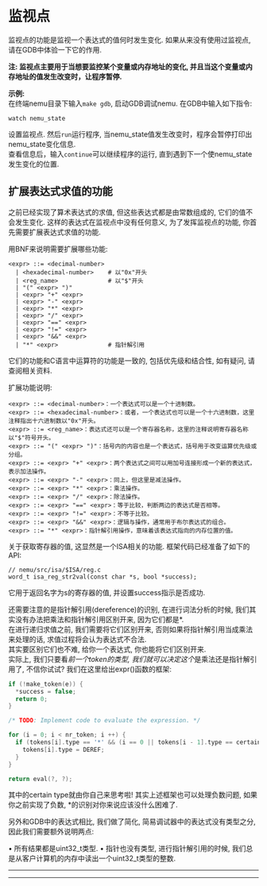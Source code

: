 # 监视点  
监视点的功能是监视一个表达式的值何时发生变化. 如果从来没有使用过监视点, 请在GDB中体验一下它的作用.  

**注: 监视点主要用于当想要监控某个变量或内存地址的变化, 并且当这个变量或内存地址的值发生改变时，让程序暂停.**  

**示例:**   
在终端nemu目录下输入``make gdb``, 启动GDB调试nemu. 在GDB中输入如下指令:  
```
watch nemu_state
```
设置监视点. 然后``run``运行程序, 当nemu_state值发生改变时，程序会暂停打印出nemu_state变化信息.  
查看信息后，输入``continue``可以继续程序的运行, 直到遇到下一个使nemu_state发生变化的位置.  

## 扩展表达式求值的功能  
之前已经实现了算术表达式的求值, 但这些表达式都是由常数组成的, 它们的值不会发生变化. 这样的表达式在监视点中没有任何意义, 为了发挥监视点的功能, 你首先需要扩展表达式求值的功能.  

用BNF来说明需要扩展哪些功能:  
```
<expr> ::= <decimal-number>
  | <hexadecimal-number>    # 以"0x"开头
  | <reg_name>              # 以"$"开头
  | "(" <expr> ")"
  | <expr> "+" <expr>
  | <expr> "-" <expr>
  | <expr> "*" <expr>
  | <expr> "/" <expr>
  | <expr> "==" <expr>
  | <expr> "!=" <expr>
  | <expr> "&&" <expr>
  | "*" <expr>              # 指针解引用
```

它们的功能和C语言中运算符的功能是一致的, 包括优先级和结合性, 如有疑问, 请查阅相关资料.  

扩展功能说明:   
```
<expr> ::= <decimal-number>：一个表达式可以是一个十进制数。
<expr> ::= <hexadecimal-number>：或者，一个表达式也可以是一个十六进制数，这里注释指出十六进制数以"0x"开头。
<expr> ::= <reg_name>：表达式还可以是一个寄存器名称，这里的注释说明寄存器名称以"$"符号开头。
<expr> ::= "(" <expr> ")"：括号内的内容也是一个表达式，括号用于改变运算优先级或分组。
<expr> ::= <expr> "+" <expr>：两个表达式之间可以用加号连接形成一个新的表达式，表示加法操作。
<expr> ::= <expr> "-" <expr>：同上，但这里是减法操作。
<expr> ::= <expr> "*" <expr>：乘法操作。
<expr> ::= <expr> "/" <expr>：除法操作。
<expr> ::= <expr> "==" <expr>：等于比较，判断两边的表达式是否相等。
<expr> ::= <expr> "!=" <expr>：不等于比较。
<expr> ::= <expr> "&&" <expr>：逻辑与操作，通常用于布尔表达式的组合。
<expr> ::= "*" <expr>：指针解引用操作，意味着该表达式指向的内存位置的值。
```

关于获取寄存器的值, 这显然是一个ISA相关的功能. 框架代码已经准备了如下的API:  
```
// nemu/src/isa/$ISA/reg.c
word_t isa_reg_str2val(const char *s, bool *success);
```

它用于返回名字为s的寄存器的值, 并设置success指示是否成功.  

还需要注意的是指针解引用(dereference)的识别, 在进行词法分析的时候, 我们其实没有办法把乘法和指针解引用区别开来, 因为它们都是*.   
在进行递归求值之前, 我们需要将它们区别开来, 否则如果将指针解引用当成乘法来处理的话, 求值过程将会认为表达式不合法.   
其实要区别它们也不难, 给你一个表达式, 你也能将它们区别开来.   
实际上, 我们只要看*前一个token的类型, 我们就可以决定这个*是乘法还是指针解引用了, 不信你试试? 我们在这里给出expr()函数的框架:  
```C
if (!make_token(e)) {
  *success = false;
  return 0;
}

/* TODO: Implement code to evaluate the expression. */

for (i = 0; i < nr_token; i ++) {
  if (tokens[i].type == '*' && (i == 0 || tokens[i - 1].type == certain type) ) {
    tokens[i].type = DEREF;
  }
}

return eval(?, ?);
```

其中的certain type就由你自己来思考啦! 其实上述框架也可以处理负数问题, 如果你之前实现了负数, *的识别对你来说应该没什么困难了.

另外和GDB中的表达式相比, 我们做了简化, 简易调试器中的表达式没有类型之分, 因此我们需要额外说明两点:

• 所有结果都是uint32_t类型.
• 指针也没有类型, 进行指针解引用的时候, 我们总是从客户计算机的内存中读出一个uint32_t类型的整数.

***



***

